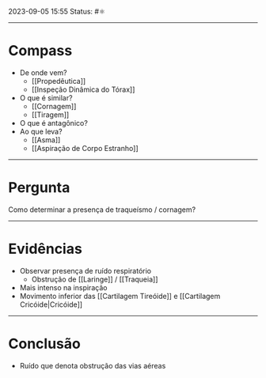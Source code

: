2023-09-05 15:55
Status: #⚛ 

---
# Compass
- De onde vem?
	- [[Propedêutica]]
	- [[Inspeção Dinâmica do Tórax]]
- O que é similar?
	- [[Cornagem]] 
	- [[Tiragem]]
- O que é antagônico?
- Ao que leva?
	- [[Asma]]
	- [[Aspiração de Corpo Estranho]]

----
# Pergunta
Como determinar a presença de  traqueísmo / cornagem?

---- 
# Evidências
- Observar presença de ruído respiratório
	- Obstrução de [[Laringe]] / [[Traqueia]]
- Mais intenso na inspiração
- Movimento inferior das [[Cartilagem Tireóide]] e [[Cartilagem Cricóide|Cricóide]] 
----  
# Conclusão
- Ruído que denota obstrução das vias aéreas